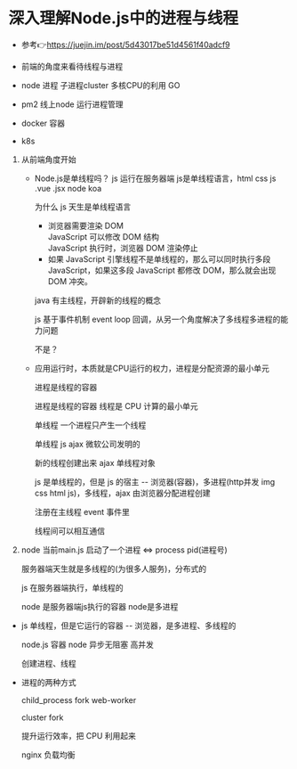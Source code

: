 # 深入理解Node.js中的进程与线程  
- 参考👉https://juejin.im/post/5d43017be51d4561f40adcf9 

- 前端的角度来看待线程与进程  
- node 进程 子进程cluster 多核CPU的利用 GO  
- pm2 线上node 运行进程管理
- docker 容器
- k8s  

1. 从前端角度开始  
   - Node.js是单线程吗？  js 运行在服务器端
     js是单线程语言，html css js .vue .jsx node koa

     为什么 js 天生是单线程语言  
     + 浏览器需要渲染 DOM  
       JavaScript 可以修改 DOM 结构  
       JavaScript 执行时，浏览器 DOM 渲染停止  
     + 如果 JavaScript 引擎线程不是单线程的，那么可以同时执行多段 JavaScript，如果这多段 JavaScript 都修改 DOM，那么就会出现 DOM 冲突。  

     java 有主线程，开辟新的线程的概念  

     js 基于事件机制 event loop 回调，从另一个角度解决了多线程多进程的能力问题  

     不是？

   - 应用运行时，本质就是CPU运行的权力，进程是分配资源的最小单元 

     进程是线程的容器  

     进程是线程的容器 线程是 CPU 计算的最小单元  

     单线程 一个进程只产生一个线程    

     单线程 js ajax 微软公司发明的 

     新的线程创建出来 ajax 单线程对象  

     js 是单线程的，但是 js 的宿主 -- 浏览器(容器)，多进程(http并发 img css html js)，多线程，ajax 由浏览器分配进程创建  

     注册在主线程 event 事件里  

     线程间可以相互通信

2. node 当前main.js 启动了一个进程 <=> process pid(进程号)  

   服务器端天生就是多线程的(为很多人服务)，分布式的  

   js 在服务器端执行，单线程的  

   node 是服务器端js执行的容器 node是多进程  

- js 单线程，但是它运行的容器 -- 浏览器，是多进程、多线程的  
  
  node.js 容器 node 异步无阻塞 高并发 
  
  创建进程、线程  

- 进程的两种方式  

  child_process  fork  web-worker

  cluster  fork  

  提升运行效率，把 CPU 利用起来  

  nginx 负载均衡  